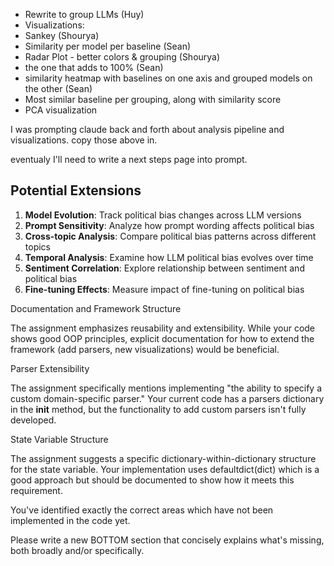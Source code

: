 - Rewrite to group LLMs (Huy)
- Visualizations:
- Sankey (Shourya)
- Similarity per model per baseline (Sean)
- Radar Plot - better colors & grouping (Shourya)
- the one that adds to 100% (Sean)
- similarity heatmap with baselines on one axis and grouped models on the other (Sean)
- Most similar baseline per grouping, along with similarity score
- PCA visualization 


I was prompting claude back and forth about analysis pipeline and visualizations. copy those above in.

eventualy I'll need to write a next steps page into prompt.

## Potential Extensions

1. **Model Evolution**: Track political bias changes across LLM versions
2. **Prompt Sensitivity**: Analyze how prompt wording affects political bias
3. **Cross-topic Analysis**: Compare political bias patterns across different topics
4. **Temporal Analysis**: Examine how LLM political bias evolves over time
5. **Sentiment Correlation**: Explore relationship between sentiment and political bias
6. **Fine-tuning Effects**: Measure impact of fine-tuning on political bias




Documentation and Framework Structure

The assignment emphasizes reusability and extensibility. While your code shows good OOP principles, explicit documentation for how to extend the framework (add parsers, new visualizations) would be beneficial.

Parser Extensibility

The assignment specifically mentions implementing "the ability to specify a custom domain-specific parser." Your current code has a parsers dictionary in the __init__ method, but the functionality to add custom parsers isn't fully developed.

State Variable Structure

The assignment suggests a specific dictionary-within-dictionary structure for the state variable. Your implementation uses defaultdict(dict) which is a good approach but should be documented to show how it meets this requirement.





You've identified exactly the correct areas which have not been implemented in the code yet. 

Please write a new BOTTOM section that concisely explains what's missing, both broadly and/or specifically.